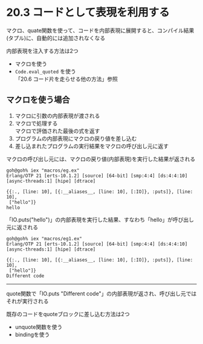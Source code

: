 # 20.3 コードとして表現を利用する

マクロ、quate関数を使って、コードを内部表現に展開すると、コンパイル結果(タプル)に、自動的には追加されなくなる

内部表現を注入する方法は2つ
- マクロを使う
- `Code.eval_quoted` を使う  
    「20.6 コード片を走らせる他の方法」参照

## マクロを使う場合

1. マクロに引数の内部表現が渡される
2. マクロで処理する  
    マクロで評価された最後の式を返す
3. プログラムの内部表現にマクロの戻り値を差し込む
4. 差し込まれたプログラムの実行結果をマクロの呼び出し元に返す

マクロの呼び出し元には、マクロの戻り値(内部表現)を実行した結果が返される

```
goh@goh% iex "macros/eg.ex"
Erlang/OTP 21 [erts-10.1.2] [source] [64-bit] [smp:4:4] [ds:4:4:10] [async-threads:1] [hipe] [dtrace]

{{:., [line: 10], [{:__aliases__, [line: 10], [:IO]}, :puts]}, [line: 10],
 ["hello"]}
hello
```

「IO.puts("hello")」の内部表現を実行した結果、すなわち「hello」が呼び出し元に返される

```
goh@goh% iex "macros/eg1.ex"
Erlang/OTP 21 [erts-10.1.2] [source] [64-bit] [smp:4:4] [ds:4:4:10] [async-threads:1] [hipe] [dtrace]

{{:., [line: 10], [{:__aliases__, [line: 10], [:IO]}, :puts]}, [line: 10],
 ["hello"]}
Different code
```

---

quote関数で「IO.puts "Different code"」の内部表現が返され、呼び出し元ではそれが実行される

既存のコードをquoteブロックに差し込む方法は2つ
- unquote関数を使う
- bindingを使う

